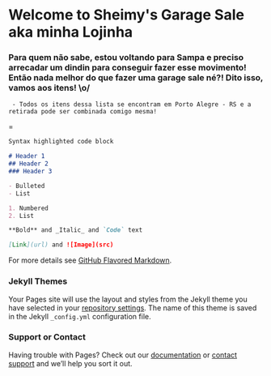 # Welcome to Sheimy's Garage Sale aka minha Lojinha

### Para quem não sabe, estou voltando para Sampa e preciso arrecadar um dindin para conseguir fazer esse movimento! Então nada melhor do que fazer uma garage sale né?! Dito isso, vamos aos itens! \o/
     - Todos os itens dessa lista se encontram em Porto Alegre - RS e a retirada pode ser combinada comigo mesma!


=
```markdown
Syntax highlighted code block

# Header 1
## Header 2
### Header 3

- Bulleted
- List

1. Numbered
2. List

**Bold** and _Italic_ and `Code` text

[Link](url) and ![Image](src)
```

For more details see [GitHub Flavored Markdown](https://guides.github.com/features/mastering-markdown/).

### Jekyll Themes

Your Pages site will use the layout and styles from the Jekyll theme you have selected in your [repository settings](https://github.com/SheimyRahman/garagesale/settings). The name of this theme is saved in the Jekyll `_config.yml` configuration file.

### Support or Contact

Having trouble with Pages? Check out our [documentation](https://help.github.com/categories/github-pages-basics/) or [contact support](https://github.com/contact) and we’ll help you sort it out.
